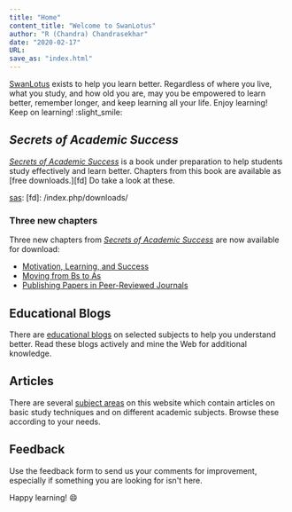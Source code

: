 ```yaml
---
title: "Home"
content_title: "Welcome to SwanLotus"
author: "R (Chandra) Chandrasekhar"
date: "2020-02-17"
URL:
save_as: "index.html"
---
```


[SwanLotus][swanlotus] exists to help you learn better. Regardless of where you live, what you study, and how old you are, may you be empowered to learn better, remember longer, and keep learning all your life. Enjoy learning! Keep on learning! :slight_smile:

[swanlotus]: /

## _Secrets of Academic Success_

[_Secrets of Academic Success_](sas.html) is a book under preparation to help students study effectively and learn better. Chapters from this book are available as [free downloads.][fd] Do take a look at these.

[sas]:
[fd]: /index.php/downloads/

### Three new chapters

Three new chapters from [_Secrets of Academic Success_](sas.html) are now available for download:

-   [Motivation, Learning, and Success][motivation-learning-and-successPDF]
-   [Moving from Bs to As][moving-from-bs-to-asPDF]
-   [Publishing Papers in Peer-Reviewed Journals][publishing-papersPDF]


[sas]: /index.php/sas
[motivation-learning-and-successPDF]: http://swanlotus.org/wp-content/uploads/motivation-learning-and-success.pdf "Motivation, Learning, and Success: chapter from _Secrets of Academic Success_"
[moving-from-bs-to-asPDF]: http://swanlotus.org/wp-content/uploads/moving-from-bs-to-as.pdf "Moving From Bs to As: chapter from _Secrets of Academic Success_"
[publishing-papersPDF]: http://swanlotus.org/wp-content/uploads/publishing-papers.pdf "Publishing Papers in Peer-Reviewed Journals: chapter from _Secrets of Academic Success_"

## Educational Blogs

There are [educational blogs][blogs] on selected subjects to help you understand better. Read these blogs actively and mine the Web for additional knowledge.

[blogs]: /index.php/blog

## Articles

There are several [subject areas][sa] on this website which contain articles on basic study techniques and on different academic subjects. Browse these according to your needs.

[sa]: /index.php/subjects

## Feedback

Use the feedback form to send us your comments for improvement, especially if something you are looking for isn't here.

Happy learning! :smile:
